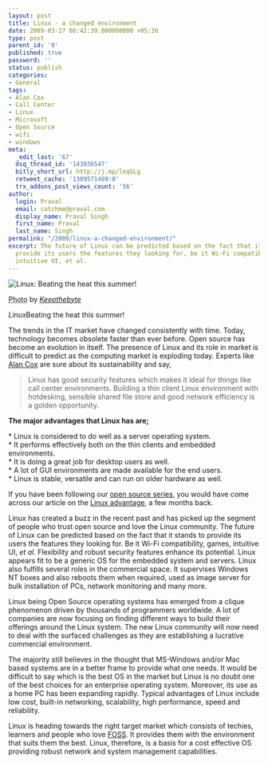 ```yaml
---
layout: post
title: Linux - a changed environment
date: 2009-03-27 06:42:39.000000000 +05:30
type: post
parent_id: '0'
published: true
password: ''
status: publish
categories:
- General
tags:
- Alan Cox
- Call Center
- Linux
- Microsoft
- Open Source
- wifi
- windows
meta:
  _edit_last: '67'
  dsq_thread_id: '143036547'
  bitly_short_url: http://j.mp/leqGLg
  retweet_cache: '1309571469:0'
  trx_addons_post_views_count: '56'
author:
  login: Praval
  email: catchme@praval.com
  display_name: Praval Singh
  first_name: Praval
  last_name: Singh
permalink: "/2009/linux-a-changed-environment/"
excerpt: The future of Linux can be predicted based on the fact that it stands to
  provide its users the features they looking for, be it Wi-Fi compatibility, games,
  intuitive UI, et al.
---
```

<div class="figure"><img src="/static/2009/03/linux-chill.jpg" alt="Linux: Beating the heat this summer!" />
<p class="credit"><abbr class="type" title="Photograph">Photo</abbr> by <cite><a href="http://www.flickr.com/photos/keepthebyte/154140347/">Keepthebyte</a></cite></p>
<p class="caption"><em class="title">Linux</em>Beating the heat this summer!</p>
</div>
<p><!--more--></p>
<p>The trends in the IT market have changed consistently with time. Today, technology becomes obsolete faster than ever before. Open source has become an evolution in itself. The presence of Linux and its role in market is difficult to predict as the computing market is exploding today. Experts like <a href="http://en.wikipedia.org/wiki/Alan_Cox">Alan Cox</a> are sure about its sustainability and say, </p>
<blockquote><p>Linux has good security features which makes it ideal for things like call center environments. Building a thin client Linux environment with hotdesking, sensible shared file store and good network efficiency is a golden opportunity.</p></blockquote>
<p><strong>The major advantages that Linux has are;</strong></p>
<p>* Linux is considered to do well as a server operating system.<br />
* It performs effectively both on the thin clients and embedded environments.<br />
* It is doing a great job for desktop users as well.<br />
* A lot of GUI environments are made available for the end users.<br />
* Linux is stable, versatile and can run on older hardware as well.</p>
<p>If you have been following our <a href="http://brajeshwar.wpengine.com/category/technology/linux/">open source series</a>, you would have come across our article on the <a href="http://brajeshwar.wpengine.com/2008/choose-linux-over-windows-vista/">Linux advantage</a>, a few months back.</p>
<p>Linux has created a buzz in the recent past and has picked up the segment of people who trust open source and love the Linux community. The future of Linux can be predicted based on the fact that it stands to provide its users the features they looking for. Be it Wi-Fi compatibility, games, intuitive UI, <em>et al</em>. Flexibility and robust security features enhance its potential. Linux appears fit to be a generic OS for the embedded system and servers. Linux also fulfills several roles in the commercial space. It supervises Windows NT boxes and also reboots them when required, used as image server for bulk installation of PCs, network monitoring and many more.</p>
<p>Linux being Open Source operating systems has emerged from a clique phenomenon driven by thousands of programmers worldwide. A lot of companies are now focusing on finding different ways to build their offerings around the Linux system. The new Linux community will now need to deal with the surfaced challenges as they are establishing a lucrative commercial environment. </p>
<p>The majority still believes in the thought that MS-Windows and/or Mac based systems are in a better frame to provide what one needs. It would be difficult to say which is the best OS in the market but Linux is no doubt one of the best choices for an enterprise operating system.  Moreover, its use as a home PC has been expanding rapidly. Typical advantages of Linux include low cost, built-in networking, scalability, high performance, speed and reliability. </p>
<p>Linux is heading towards the right target market which consists of techies, learners and people who love <a href="http://en.wikipedia.org/wiki/FOSS">FOSS</a>. It provides them with the environment that suits them the best. Linux, therefore, is a basis for a cost effective OS providing robust network and system management capabilities.</p>
